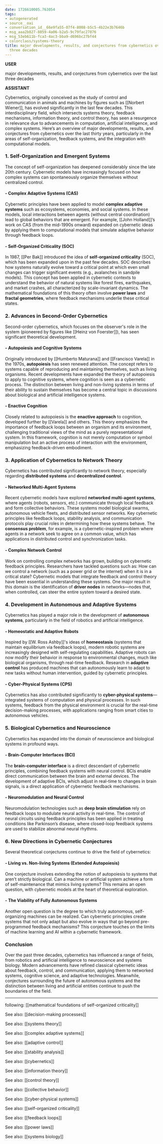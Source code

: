 ```yaml
---
date: 1726610005.763054
tags:
- autogenerated
- source__oai
- conversation_id__66e9fa55-07f4-8008-b5c5-4b22e3b7646b
- msg_aaa2b827-8859-4a06-b2a5-9c79fac27876
- msg_53eb611b-fca3-4ac3-bba9-d696bc27bf44
- colorclass/systems-theory
title: major developments, results, and conjectures from cybernetics over the last
  three decades
---
```


**USER**

major developments, results, and conjectures from cybernetics over the last three decades


**ASSISTANT**

Cybernetics, originally conceived as the study of control and communication in animals and machines by figures such as [[Norbert Wiener]], has evolved significantly in the last few decades. This interdisciplinary field, which intersects systems theory, feedback mechanisms, information theory, and control theory, has seen a resurgence in relevance due to advancements in computation, artificial intelligence, and complex systems. Here’s an overview of major developments, results, and conjectures from cybernetics over the last thirty years, particularly in the areas of self-organization, feedback systems, and the integration with computational models.

### 1. **Self-Organization and Emergent Systems**
The concept of self-organization has deepened considerably since the late 20th century. Cybernetic models have increasingly focused on how complex systems can spontaneously organize themselves without centralized control.

#### - **Complex Adaptive Systems (CAS)**
Cybernetic principles have been applied to model **complex adaptive systems** such as ecosystems, economies, and social systems. In these models, local interactions between agents (without central coordination) lead to global behaviors that are emergent. For example, [[John Holland]]’s work on CAS (from the mid-1990s onward) expanded on cybernetic ideas by applying them to computational models that simulate adaptive behavior through feedback loops.

#### - **Self-Organized Criticality (SOC)**
In 1987, [[Per Bak]] introduced the idea of **self-organized criticality** (SOC), which has been expanded upon in the past few decades. SOC describes how systems naturally evolve toward a critical point at which even small changes can trigger significant events (e.g., avalanches in sandpile models). This concept has been applied in cybernetic contexts to understand the behavior of natural systems like forest fires, earthquakes, and market crashes, all characterized by scale-invariant dynamics. The mathematical foundations of this theory often involve **power laws** and **fractal geometries**, where feedback mechanisms underlie these critical states.

### 2. **Advances in Second-Order Cybernetics**
Second-order cybernetics, which focuses on the observer's role in the system (pioneered by figures like [[Heinz von Foerster]]), has seen significant theoretical development.

#### - **Autopoiesis and Cognitive Systems**
Originally introduced by [[Humberto Maturana]] and [[Francisco Varela]] in the 1970s, **autopoiesis** has seen renewed attention. The concept refers to systems capable of reproducing and maintaining themselves, such as living organisms. Recent developments have expanded the theory of autopoiesis to apply to cognitive systems, where cognition is seen as a cybernetic process. The distinction between living and non-living systems in terms of their ability to sustain themselves has become a central topic in discussions about biological and artificial intelligence systems.

#### - **Enactive Cognition**
Closely related to autopoiesis is the **enactive approach** to cognition, developed further by [[Varela]] and others. This theory emphasizes the importance of feedback loops between an organism and its environment, challenging traditional views of the mind as a purely representational system. In this framework, cognition is not merely computation or symbol manipulation but an active process of interaction with the environment, emphasizing feedback-driven embodiment.

### 3. **Application of Cybernetics to Network Theory**
Cybernetics has contributed significantly to network theory, especially regarding **distributed systems** and **decentralized control**.

#### - **Networked Multi-Agent Systems**
Recent cybernetic models have explored **networked multi-agent systems**, where agents (robots, sensors, etc.) communicate through local feedback and form collective behaviors. These systems model biological swarms, autonomous vehicle fleets, and distributed sensor networks. Key cybernetic principles like feedback loops, stability analysis, and communication protocols play crucial roles in determining how these systems behave. The **consensus problem**, for example, is a cybernetic-inspired problem where agents in a network seek to agree on a common value, which has applications in distributed control and synchronization tasks.

#### - **Complex Network Control**
Work on controlling complex networks has grown, building on cybernetic feedback principles. Researchers have tackled questions such as: How can we control a network (such as a power grid or the internet) when it is in a critical state? Cybernetic models that integrate feedback and control theory have been essential in understanding these systems. One major result in this domain is the identification of **driver nodes** in networks—nodes that, when controlled, can steer the entire system toward a desired state.

### 4. **Development in Autonomous and Adaptive Systems**
Cybernetics has played a major role in the development of **autonomous systems**, particularly in the field of robotics and artificial intelligence.

#### - **Homeostatic and Adaptive Robots**
Inspired by [[W. Ross Ashby]]'s ideas of **homeostasis** (systems that maintain equilibrium via feedback loops), modern robotic systems are increasingly designed with self-regulating capabilities. Adaptive robots can now modify their behavior in response to environmental changes, much like biological organisms, through real-time feedback. Research in **adaptive control** has produced machines that can autonomously learn to adapt to new tasks without human intervention, guided by cybernetic principles.

#### - **Cyber-Physical Systems (CPS)**
Cybernetics has also contributed significantly to **cyber-physical systems**—integrated systems of computation and physical processes. In such systems, feedback from the physical environment is crucial for the real-time decision-making processes, with applications ranging from smart cities to autonomous vehicles.

### 5. **Biological Cybernetics and Neuroscience**
Cybernetics has expanded into the domain of neuroscience and biological systems in profound ways.

#### - **Brain-Computer Interfaces (BCI)**
The **brain-computer interface** is a direct descendant of cybernetic principles, combining feedback systems with neural control. BCIs enable direct communication between the brain and external devices. The development of adaptive BCIs, which adjust in real-time to changes in brain signals, is a direct application of cybernetic feedback mechanisms.

#### - **Neuromodulation and Neural Control**
Neuromodulation technologies such as **deep brain stimulation** rely on feedback loops to modulate neural activity in real-time. The control of neural circuits using feedback principles has been applied in treating conditions like Parkinson’s disease, where closed-loop feedback systems are used to stabilize abnormal neural rhythms.

### 6. **New Directions in Cybernetic Conjectures**
Several theoretical conjectures continue to drive the field of cybernetics:

#### - **Living vs. Non-living Systems (Extended Autopoiesis)**
One conjecture involves extending the notion of autopoiesis to systems that aren’t strictly biological. Can a machine or artificial system achieve a form of self-maintenance that mimics living systems? This remains an open question, with cybernetic models at the heart of theoretical exploration.

#### - **The Viability of Fully Autonomous Systems**
Another open question is the degree to which truly autonomous, self-organizing machines can be realized. Can cybernetic principles create systems that not only adapt but also evolve in ways that go beyond pre-programmed feedback mechanisms? This conjecture touches on the limits of machine learning and AI within a cybernetic framework.

### Conclusion
Over the past three decades, cybernetics has influenced a range of fields, from robotics and artificial intelligence to neuroscience and systems biology. Modern advancements have refined classical cybernetic ideas about feedback, control, and communication, applying them to networked systems, cognitive science, and adaptive technologies. Meanwhile, conjectures surrounding the future of autonomous systems and the distinction between living and artificial entities continue to push the boundaries of the field.


---


following: [[mathematical foundations of self-organized criticality]]

See also: [[decision-making processes]]


See also: [[systems theory]]


See also: [[complex adaptive systems]]


See also: [[adaptive control]]


See also: [[stability analysis]]


See also: [[cybernetics]]


See also: [[information theory]]


See also: [[control theory]]


See also: [[collective behavior]]


See also: [[cyber-physical systems]]


See also: [[self-organized criticality]]


See also: [[feedback loops]]


See also: [[power laws]]


See also: [[systems biology]]